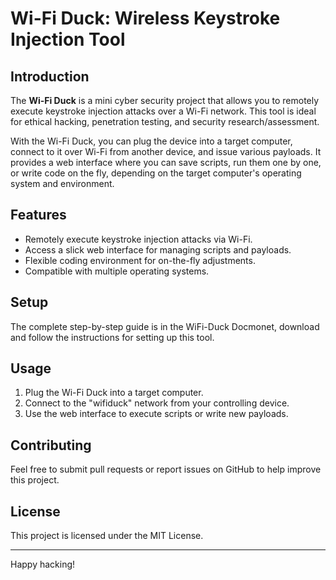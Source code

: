 # Wi-Fi Duck: Wireless Keystroke Injection Tool

## Introduction
The **Wi-Fi Duck** is a mini cyber security project that allows you to remotely execute keystroke injection attacks over a Wi-Fi network. This tool is ideal for ethical hacking, penetration testing, and security research/assessment.

With the Wi-Fi Duck, you can plug the device into a target computer, connect to it over Wi-Fi from another device, and issue various payloads. It provides a web interface where you can save scripts, run them one by one, or write code on the fly, depending on the target computer's operating system and environment.

## Features
- Remotely execute keystroke injection attacks via Wi-Fi.
- Access a slick web interface for managing scripts and payloads.
- Flexible coding environment for on-the-fly adjustments.
- Compatible with multiple operating systems.

## Setup
The complete step-by-step guide is in the WiFi-Duck Docmonet, download and follow the instructions for setting up this tool.

## Usage
1. Plug the Wi-Fi Duck into a target computer.
2. Connect to the "wifiduck" network from your controlling device.
3. Use the web interface to execute scripts or write new payloads.

## Contributing
Feel free to submit pull requests or report issues on GitHub to help improve this project.

## License
This project is licensed under the MIT License.

---

Happy hacking!
